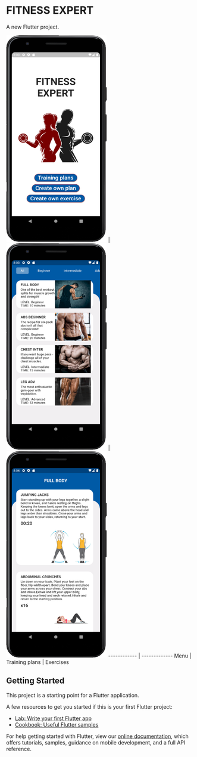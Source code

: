 # FITNESS EXPERT

A new Flutter project.

<img src="https://github.com/VladislavPVI/fitness_expert/blob/master/sc/1.png" width="270" height="555" /> | <img src="https://github.com/VladislavPVI/fitness_expert/blob/master/sc/2.png" width="270" height="555" /> | <img src="https://github.com/VladislavPVI/fitness_expert/blob/master/sc/3.png" width="270" height="555" />
------------ | ------------- 
Menu | Training plans | Exercises

## Getting Started

This project is a starting point for a Flutter application.

A few resources to get you started if this is your first Flutter project:

- [Lab: Write your first Flutter app](https://flutter.dev/docs/get-started/codelab)
- [Cookbook: Useful Flutter samples](https://flutter.dev/docs/cookbook)

For help getting started with Flutter, view our
[online documentation](https://flutter.dev/docs), which offers tutorials,
samples, guidance on mobile development, and a full API reference.
